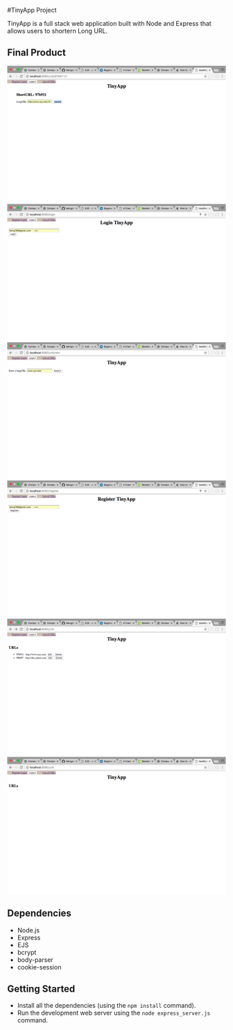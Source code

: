 #TinyApp Project

TinyApp is a full stack web application built with Node and Express that allows users to shortern Long URL.

## Final Product

!["edit-page"](https://github.com/takng/week2_HTTP_SERVER/blob/master/docs/edit-page.png)
!["login-page"](https://github.com/takng/week2_HTTP_SERVER/blob/master/docs/login-page.png)
!["new-page"](https://github.com/takng/week2_HTTP_SERVER/blob/master/docs/new-page.png)
!["register-page"](https://github.com/takng/week2_HTTP_SERVER/blob/master/docs/register-page.png)
!["urls-list-page"](https://github.com/takng/week2_HTTP_SERVER/blob/master/docs/urls-list.png)
!["urls-page"](https://github.com/takng/week2_HTTP_SERVER/blob/master/docs/urls-page.png)

## Dependencies

- Node.js
- Express
- EJS
- bcrypt
- body-parser
- cookie-session

## Getting Started

- Install all the dependencies (using the `npm install` command).
- Run the development web server using the `node express_server.js` command.
